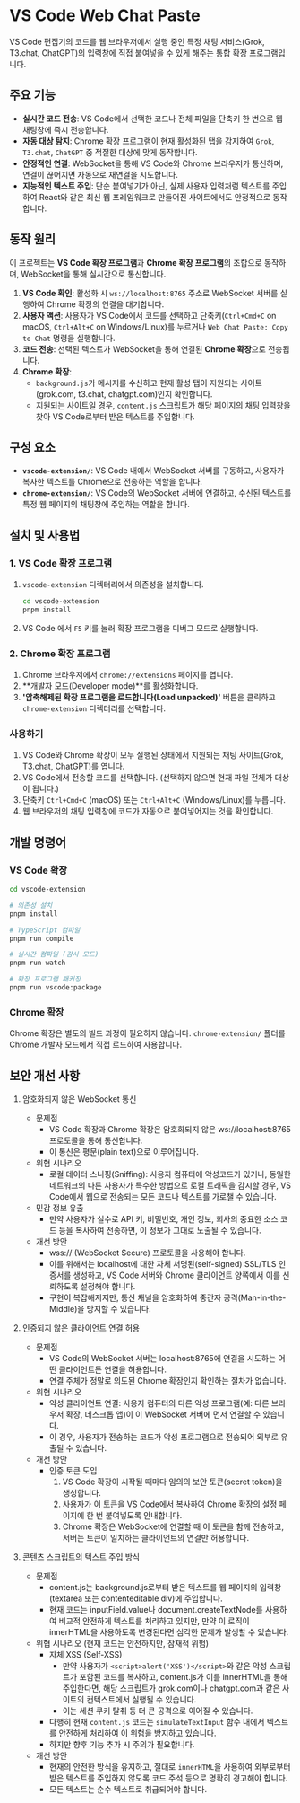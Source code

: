 # VS Code Web Chat Paste

VS Code 편집기의 코드를 웹 브라우저에서 실행 중인 특정 채팅 서비스(Grok, T3.chat, ChatGPT)의 입력창에 직접 붙여넣을 수 있게 해주는 통합 확장 프로그램입니다.

## 주요 기능

- **실시간 코드 전송**: VS Code에서 선택한 코드나 전체 파일을 단축키 한 번으로 웹 채팅창에 즉시 전송합니다.
- **자동 대상 탐지**: Chrome 확장 프로그램이 현재 활성화된 탭을 감지하여 `Grok`, `T3.chat`, `ChatGPT` 중 적절한 대상에 맞게 동작합니다.
- **안정적인 연결**: WebSocket을 통해 VS Code와 Chrome 브라우저가 통신하며, 연결이 끊어지면 자동으로 재연결을 시도합니다.
- **지능적인 텍스트 주입**: 단순 붙여넣기가 아닌, 실제 사용자 입력처럼 텍스트를 주입하여 React와 같은 최신 웹 프레임워크로 만들어진 사이트에서도 안정적으로 동작합니다.

## 동작 원리

이 프로젝트는 **VS Code 확장 프로그램**과 **Chrome 확장 프로그램**의 조합으로 동작하며, WebSocket을 통해 실시간으로 통신합니다.

1.  **VS Code 확인**: 활성화 시 `ws://localhost:8765` 주소로 WebSocket 서버를 실행하여 Chrome 확장의 연결을 대기합니다.
2.  **사용자 액션**: 사용자가 VS Code에서 코드를 선택하고 단축키(`Ctrl+Cmd+C` on macOS, `Ctrl+Alt+C` on Windows/Linux)를 누르거나 `Web Chat Paste: Copy to Chat` 명령을 실행합니다.
3.  **코드 전송**: 선택된 텍스트가 WebSocket을 통해 연결된 **Chrome 확장**으로 전송됩니다.
4.  **Chrome 확장**:
    - `background.js`가 메시지를 수신하고 현재 활성 탭이 지원되는 사이트(grok.com, t3.chat, chatgpt.com)인지 확인합니다.
    - 지원되는 사이트일 경우, `content.js` 스크립트가 해당 페이지의 채팅 입력창을 찾아 VS Code로부터 받은 텍스트를 주입합니다.

## 구성 요소

- **`vscode-extension/`**: VS Code 내에서 WebSocket 서버를 구동하고, 사용자가 복사한 텍스트를 Chrome으로 전송하는 역할을 합니다.
- **`chrome-extension/`**: VS Code의 WebSocket 서버에 연결하고, 수신된 텍스트를 특정 웹 페이지의 채팅창에 주입하는 역할을 합니다.

## 설치 및 사용법

### 1. VS Code 확장 프로그램

1.  `vscode-extension` 디렉터리에서 의존성을 설치합니다.
    ```bash
    cd vscode-extension
    pnpm install
    ```
2.  VS Code 에서 `F5` 키를 눌러 확장 프로그램을 디버그 모드로 실행합니다.

### 2. Chrome 확장 프로그램

1.  Chrome 브라우저에서 `chrome://extensions` 페이지를 엽니다.
2.  **개발자 모드(Developer mode)**를 활성화합니다.
3.  **'압축해제된 확장 프로그램을 로드합니다(Load unpacked)'** 버튼을 클릭하고 `chrome-extension` 디렉터리를 선택합니다.

### 사용하기

1.  VS Code와 Chrome 확장이 모두 실행된 상태에서 지원되는 채팅 사이트(Grok, T3.chat, ChatGPT)를 엽니다.
2.  VS Code에서 전송할 코드를 선택합니다. (선택하지 않으면 현재 파일 전체가 대상이 됩니다.)
3.  단축키 `Ctrl+Cmd+C` (macOS) 또는 `Ctrl+Alt+C` (Windows/Linux)를 누릅니다.
4.  웹 브라우저의 채팅 입력창에 코드가 자동으로 붙여넣어지는 것을 확인합니다.

## 개발 명령어

### VS Code 확장

```bash
cd vscode-extension

# 의존성 설치
pnpm install

# TypeScript 컴파일
pnpm run compile

# 실시간 컴파일 (감시 모드)
pnpm run watch

# 확장 프로그램 패키징
pnpm run vscode:package
```

### Chrome 확장

Chrome 확장은 별도의 빌드 과정이 필요하지 않습니다. `chrome-extension/` 폴더를 Chrome 개발자 모드에서 직접 로드하여 사용합니다.

## 보안 개선 사항

1. 암호화되지 않은 WebSocket 통신

   - 문제점
     - VS Code 확장과 Chrome 확장은 암호화되지 않은 ws://localhost:8765 프로토콜을 통해 통신합니다.
     - 이 통신은 평문(plain text)으로 이루어집니다.
   - 위협 시나리오
     - 로컬 데이터 스니핑(Sniffing): 사용자 컴퓨터에 악성코드가 있거나, 동일한 네트워크의 다른 사용자가 특수한 방법으로 로컬 트래픽을 감시할 경우, VS Code에서 웹으로 전송되는 모든 코드나 텍스트를 가로챌 수 있습니다.
   - 민감 정보 유출
     - 만약 사용자가 실수로 API 키, 비밀번호, 개인 정보, 회사의 중요한 소스 코드 등을 복사하여 전송하면, 이 정보가 그대로 노출될 수 있습니다.
   - 개선 방안
     - wss:// (WebSocket Secure) 프로토콜을 사용해야 합니다.
     - 이를 위해서는 localhost에 대한 자체 서명된(self-signed) SSL/TLS 인증서를 생성하고, VS Code 서버와 Chrome 클라이언트 양쪽에서 이를 신뢰하도록 설정해야 합니다.
     - 구현이 복잡해지지만, 통신 채널을 암호화하여 중간자 공격(Man-in-the-Middle)을 방지할 수 있습니다.

2. 인증되지 않은 클라이언트 연결 허용

   - 문제점
     - VS Code의 WebSocket 서버는 localhost:8765에 연결을 시도하는 어떤 클라이언트든 연결을 허용합니다.
     - 연결 주체가 정말로 의도된 Chrome 확장인지 확인하는 절차가 없습니다.
   - 위협 시나리오
     - 악성 클라이언트 연결: 사용자 컴퓨터의 다른 악성 프로그램(예: 다른 브라우저 확장, 데스크톱 앱)이 이 WebSocket 서버에 먼저 연결할 수 있습니다.
     - 이 경우, 사용자가 전송하는 코드가 악성 프로그램으로 전송되어 외부로 유출될 수 있습니다.
   - 개선 방안
     - 인증 토큰 도입
       1. VS Code 확장이 시작될 때마다 임의의 보안 토큰(secret token)을 생성합니다.
       2. 사용자가 이 토큰을 VS Code에서 복사하여 Chrome 확장의 설정 페이지에 한 번 붙여넣도록 안내합니다.
       3. Chrome 확장은 WebSocket에 연결할 때 이 토큰을 함께 전송하고, 서버는 토큰이 일치하는 클라이언트의 연결만 허용합니다.

3. 콘텐츠 스크립트의 텍스트 주입 방식

   - 문제점
     - content.js는 background.js로부터 받은 텍스트를 웹 페이지의 입력창(textarea 또는 contenteditable div)에 주입합니다.
     - 현재 코드는 inputField.value나 document.createTextNode를 사용하여 비교적 안전하게 텍스트를 처리하고 있지만, 만약 이 로직이 innerHTML을 사용하도록 변경된다면 심각한 문제가 발생할 수 있습니다.
   - 위협 시나리오 (현재 코드는 안전하지만, 잠재적 위험)
     - 자체 XSS (Self-XSS)
       - 만약 사용자가 `<script>alert('XSS')</script>`와 같은 악성 스크립트가 포함된 코드를 복사하고, content.js가 이를 innerHTML을 통해 주입한다면, 해당 스크립트가 grok.com이나 chatgpt.com과 같은 사이트의 컨텍스트에서 실행될 수 있습니다.
       - 이는 세션 쿠키 탈취 등 더 큰 공격으로 이어질 수 있습니다.
     - 다행히 현재 `content.js` 코드는 `simulateTextInput` 함수 내에서 텍스트를 안전하게 처리하여 이 위험을 방지하고 있습니다.
     - 하지만 향후 기능 추가 시 주의가 필요합니다.
   - 개선 방안
     - 현재의 안전한 방식을 유지하고, 절대로 `innerHTML`을 사용하여 외부로부터 받은 텍스트를 주입하지 않도록 코드 주석 등으로 명확히 경고해야 합니다.
     - 모든 텍스트는 순수 텍스트로 취급되어야 합니다.
